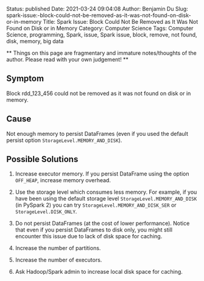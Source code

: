 Status: published
Date: 2021-03-24 09:04:08
Author: Benjamin Du
Slug: spark-issue:-block-could-not-be-removed-as-it-was-not-found-on-disk-or-in-memory
Title: Spark Issue: Block Could Not Be Removed as It Was Not Found on Disk or in Memory
Category: Computer Science
Tags: Computer Science, programming, Spark, issue, Spark issue, block, remove, not found, disk, memory, big data

**
Things on this page are fragmentary and immature notes/thoughts of the author.
Please read with your own judgement!
**

## Symptom

Block rdd_123_456 could not be removed as it was not found on disk or in memory.

## Cause

Not enough memory to persist DataFrames (even if you used the default persist option `StorageLevel.MEMORY_AND_DISK`).

## Possible Solutions

1. Increase executor memory.
    If you persist DataFrame using the option `OFF_HEAP`,
    increase memory overhead.

2. Use the storage level which consumes less memory.
    For example,
    if you have been using the default storage level `StorageLevel.MEMORY_AND_DISK` (in PySpark 2)
    you can try `StorageLevel.MEMORY_AND_DISK_SER` or `StorageLevel.DISK_ONLY`.

3. Do not persist DataFrames (at the cost of lower performance).
    Notice that even if you persist DataFrames to disk only,
    you might still encounter this issue due to lack of disk space for caching.

4. Increase the number of partitions.

4. Increase the number of executors. 

4. Ask Hadoop/Spark admin to increase local disk space for caching.

